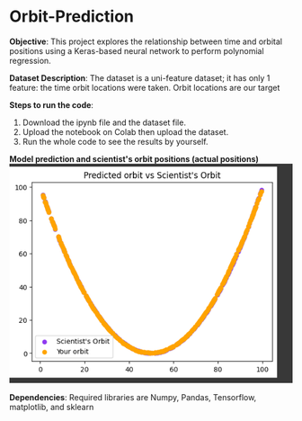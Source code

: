 # Orbit-Prediction

**Objective**:
This project explores the relationship between time and orbital positions using a Keras-based neural network to perform polynomial regression.

**Dataset Description**:
The dataset is a uni-feature dataset; it has only 1 feature: the time orbit locations were taken. Orbit locations are our target 

**Steps to run the code**:
1. Download the ipynb file and the dataset file.
2. Upload the notebook on Colab then upload the dataset.
3. Run the whole code to see the results by yourself.

**Model prediction and scientist's orbit positions (actual positions)**
![Alt text](modelPrediction.png)


**Dependencies**:
Required libraries are Numpy, Pandas, Tensorflow, matplotlib, and sklearn 

